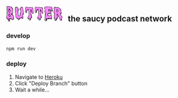 
## <img src="public/images/butter.png" width="150" /> &nbsp; the saucy podcast network

### develop
```
npm run dev
```

### deploy
1. Navigate to [Heroku](https://dashboard.heroku.com/apps/chew-the-fat/deploy/github)
1. Click "Deploy Branch" button
1. Wait a while...
